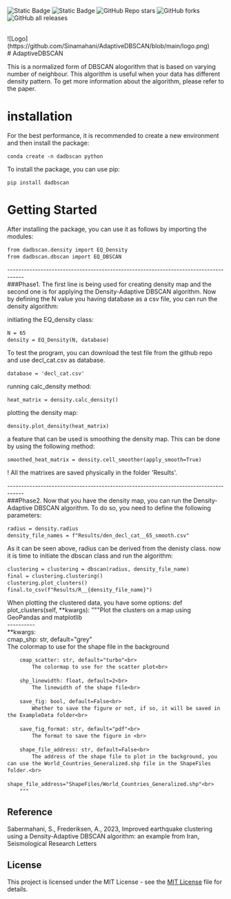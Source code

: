![Static Badge](https://img.shields.io/badge/License-MIT-yellow) ![Static Badge](https://img.shields.io/badge/ML-tested-blue) ![GitHub Repo stars](https://img.shields.io/github/stars/sinamahani/AdaptiveDBSCAN) ![GitHub forks](https://img.shields.io/github/forks/sinamahani/AdaptiveDBSCAN) ![GitHub all releases](https://img.shields.io/github/downloads/sinamahani/AdaptiveDBSCAN/total) 





<br>
![Logo](https://github.com/Sinamahani/AdaptiveDBSCAN/blob/main/logo.png)
<br>
# AdaptiveDBSCAN

This is a normalized form of DBSCAN alogorithm that is based on varying number of neighbour. This algorithm is useful when your data has different density pattern. To get more information about the algorithm, please refer to the paper.

# installation
For the best performance, it is recommended to create a new environment and then install the package:
```
conda create -n dadbscan python
```

To install the package, you can use pip:<br>
```
pip install dadbscan
```

# Getting Started
After installing the package, you can use it as follows by importing the modules:

```
from dadbscan.density import EQ_Density
from dadbscan.dbscan import EQ_DBSCAN
```

------------------------------------------------------------------------------------<br>
###Phase1.
The first line is being used for creating density map and the second one is for applying the Density-Adaptive DBSCAN algorithm. 
Now by defining the N value you having database as a csv file, you can run the density algorithm:

initiating the EQ_density class:
```
N = 65
density = EQ_Density(N, database)
```

To test the program, you can download the test file from the github repo and use decl_cat.csv as database.
```
database = 'decl_cat.csv'
```

running calc_density method:
```
heat_matrix = density.calc_density()
```

plotting the density map:
```
density.plot_density(heat_matrix)
```

a feature that can be used is smoothing the density map. This can be done by using the following method:
```
smoothed_heat_matrix = density.cell_smoother(apply_smooth=True)
```

! All the matrixes are saved physically in the folder 'Results'.

------------------------------------------------------------------------------------<br>
###Phase2.
Now that you have the density map, you can run the Density-Adaptive DBSCAN algorithm. To do so, you need to define the following parameters:

```
radius = density.radius
density_file_names = f"Results/den_decl_cat__65_smooth.csv"
```

As it can be seen above, radius can be derived from the denisty class.
now it is time to initiate the dbscan class and run the algorithm:

```
clustering = clustering = dbscan(radius, density_file_name)
final = clustering.clustering()
clustering.plot_clusters()
final.to_csv(f"Results/R__{density_file_name}")
```

When plotting the clustered data, you have some options:
def plot_clusters(self, **kwargs):
        """Plot the clusters on a map using GeoPandas and matplotlib<br>
        ----------<br>
        **kwargs:<br>
        cmap_shp: str, default="grey"<br>
            The colormap to use for the shape file in the background<br>

        cmap_scatter: str, default="turbo"<br>
            The colormap to use for the scatter plot<br>

        shp_linewidth: float, default=2<br>
            The linewidth of the shape file<br>

        save_fig: bool, default=False<br>
            Whether to save the figure or not, if so, it will be saved in the ExampleData folder<br>

        save_fig_format: str, default="pdf"<br>
            The format to save the figure in <br>

        shape_file_address: str, default=False<br>
            The address of the shape file to plot in the background, you can use the World_Countries_Generalized.shp file in the ShapeFiles folder.<br>
            shape_file_address="ShapeFiles/World_Countries_Generalized.shp"<br>
        """



## Reference
Sabermahani, S., Frederiksen, A., 2023, Improved earthquake clustering using a Density-Adaptive DBSCAN algorithm: an example from Iran, Seismological Research Letters

## License

This project is licensed under the MIT License - see the [MIT License](LICENSE) file for details.
